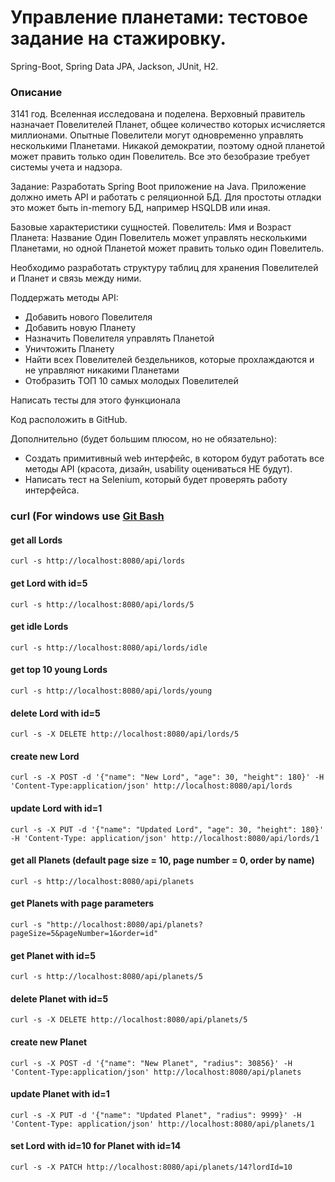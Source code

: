 # Управление планетами: тестовое задание на стажировку.
Spring-Boot, Spring Data JPA, Jackson, JUnit, H2.

### Описание
3141 год.
Вселенная исследована и поделена.
Верховный правитель назначает Повелителей Планет, общее количество которых исчисляется миллионами.
Опытные Повелители могут одновременно управлять несколькими Планетами. Никакой демократии, поэтому одной планетой может править только один Повелитель.
Все это безобразие требует системы учета и надзора.

Задание:
Разработать Spring Boot приложение на Java.
Приложение должно иметь API и работать с реляционной БД. Для простоты отладки это может быть in-memory БД, например HSQLDB или иная.

Базовые характеристики сущностей.
Повелитель: Имя и Возраст
Планета: Название
Один Повелитель может управлять несколькими Планетами, но одной Планетой может править только один Повелитель.

Необходимо разработать структуру таблиц для хранения Повелителей и Планет и связь между ними.

Поддержать методы API:
- Добавить нового Повелителя
- Добавить новую Планету
- Назначить Повелителя управлять Планетой
- Уничтожить Планету
- Найти всех Повелителей бездельников, которые прохлаждаются и не управляют никакими Планетами
- Отобразить ТОП 10 самых молодых Повелителей

Написать тесты для этого функционала

Код расположить в GitHub.

Дополнительно (будет большим плюсом, но не обязательно):
- Создать примитивный web интерфейс, в котором будут работать все методы API (красота, дизайн, usability оцениваться НЕ будут).
- Написать тест на Selenium, который будет проверять работу интерфейса.

### curl (For windows use [Git Bash](https://git-scm.com/download)
#### get all Lords
`curl -s http://localhost:8080/api/lords`

#### get Lord with id=5
`curl -s http://localhost:8080/api/lords/5`

#### get idle Lords
`curl -s http://localhost:8080/api/lords/idle`

#### get top 10 young Lords
`curl -s http://localhost:8080/api/lords/young`

#### delete Lord with id=5
`curl -s -X DELETE http://localhost:8080/api/lords/5`

#### create new Lord
`curl -s -X POST -d '{"name": "New Lord", "age": 30, "height": 180}' -H 'Content-Type:application/json' http://localhost:8080/api/lords`

#### update Lord with id=1
`curl -s -X PUT -d '{"name": "Updated Lord", "age": 30, "height": 180}' -H 'Content-Type: application/json' http://localhost:8080/api/lords/1`

#### get all Planets (default page size = 10, page number = 0, order by name)
`curl -s http://localhost:8080/api/planets`

#### get Planets with page parameters
`curl -s "http://localhost:8080/api/planets?pageSize=5&pageNumber=1&order=id"`

#### get Planet with id=5
`curl -s http://localhost:8080/api/planets/5`

#### delete Planet with id=5
`curl -s -X DELETE http://localhost:8080/api/planets/5`

#### create new Planet
`curl -s -X POST -d '{"name": "New Planet", "radius": 30856}' -H 'Content-Type:application/json' http://localhost:8080/api/planets`

#### update Planet with id=1
`curl -s -X PUT -d '{"name": "Updated Planet", "radius": 9999}' -H 'Content-Type: application/json' http://localhost:8080/api/planets/1`

#### set Lord with id=10 for Planet with id=14
`curl -s -X PATCH http://localhost:8080/api/planets/14?lordId=10`